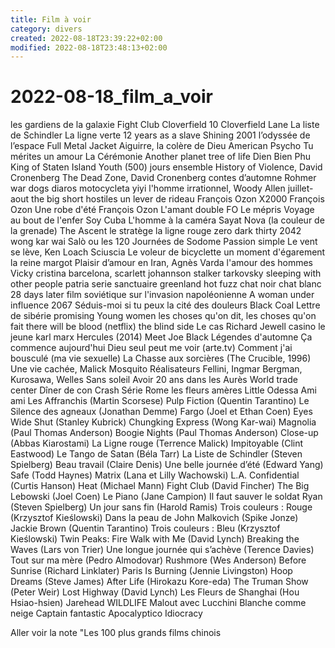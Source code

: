 ```yaml
---
title: Film à voir
category: divers
created: 2022-08-18T23:39:22+02:00
modified: 2022-08-18T23:48:13+02:00
---
```


# 2022-08-18_film_a_voir

les gardiens de la galaxie
Fight Club
 Cloverfield
10 Cloverfield Lane
La liste de Schindler
La ligne verte
12 years as a slave
Shining
2001 l’odyssée de l’espace
Full Metal Jacket
Aiguirre, la colère de Dieu
American Psycho
Tu mérites un amour
La Cérémonie 
Another planet
tree of life
 Dien Bien Phu
King of Staten Island
Youth
(500) jours ensemble
History of Violence, David Cronenberg
The Dead Zone, David Cronenberg
contes d’automne Rohmer
war dogs
diaros motocycleta
yiyi
l'homme irrationnel, Woody Allen 
juillet-aout 
the big short
hostiles
un lever de rideau François Ozon 
X2000 François Ozon
Une robe d'été François Ozon 
L'amant double FO 
 Le mépris 
 Voyage au bout de l'enfer 
 Soy Cuba 
L'homme à la caméra 
Sayat Nova (la couleur de la grenade)
 The Ascent
le stratège 
la ligne rouge 
zero dark thirty 
2042 wong kar wai
Salò ou les 120 Journées de Sodome
 Passion simple
 Le vent se lève, Ken Loach
Sciuscia
 Le voleur de bicyclette
un moment d'égarement 
la reine margot
Plaisir d’amour en Iran, Agnès Varda
l'amour des hommes
Vicky cristina barcelona, scarlett johannson
stalker tarkovsky
sleeping with other people
patria serie
sanctuaire
greenland
hot fuzz
chat noir chat blanc
28 days later
film soviétique sur l'invasion napoléonienne 
A woman under influence
2067
Séduis-moi si tu peux
la cité des douleurs
Black Coal
Lettre de sibérie
promising Young women
les choses qu'on dit, les choses qu'on fait 
there will be blood (netflix)
the blind side 
Le cas Richard Jewell
casino
le jeune karl marx
Hercules (2014)
Meet Joe Black
Légendes d'automne
Ça commence aujourd'hui
Dieu seul peut me voir (arte.tv)
Comment j'ai bousculé (ma vie sexuelle)
La Chasse aux sorcières (The Crucible, 1996)
Une vie cachée,  Malick
Mosquito
Réalisateurs Fellini, Ingmar Bergman, Kurosawa, Welles
Sans soleil
Avoir 20 ans dans les Aurès
World trade center
Dîner de con
Crash
Série Rome
les fleurs amères
Little Odessa
Ami ami
Les Affranchis (Martin Scorsese)
Pulp Fiction (Quentin Tarantino)
Le Silence des agneaux (Jonathan Demme)
Fargo (Joel et Ethan Coen)
Eyes Wide Shut (Stanley Kubrick)
Chungking Express (Wong Kar-wai)
Magnolia (Paul Thomas Anderson)
Boogie Nights (Paul Thomas Anderson)
Close-up (Abbas Kiarostami)
La Ligne rouge (Terrence Malick)
Impitoyable (Clint Eastwood)
Le Tango de Satan (Béla Tarr)
La Liste de Schindler (Steven Spielberg)
Beau travail (Claire Denis)
Une belle journée d’été (Edward Yang)
Safe (Todd Haynes)
Matrix (Lana et Lilly Wachowski)
L.A. Confidential (Curtis Hanson)
Heat (Michael Mann)
Fight Club (David Fincher)
The Big Lebowski (Joel Coen)
Le Piano (Jane Campion)
Il faut sauver le soldat Ryan (Steven Spielberg)
Un jour sans fin (Harold Ramis)
Trois couleurs : Rouge (Krzysztof Kieślowski)
Dans la peau de John Malkovich (Spike Jonze)
Jackie Brown (Quentin Tarantino)
Trois couleurs : Bleu (Krzysztof Kieślowski)
Twin Peaks: Fire Walk with Me (David Lynch)
Breaking the Waves (Lars von Trier)
Une longue journée qui s’achève (Terence Davies)
Tout sur ma mère (Pedro Almodovar)
Rushmore (Wes Anderson)
Before Sunrise (Richard Linklater)
Paris Is Burning (Jennie Livingston)
Hoop Dreams (Steve James)
After Life (Hirokazu Kore-eda)
The Truman Show (Peter Weir)
Lost Highway (David Lynch)
Les Fleurs de Shanghai (Hou Hsiao-hsien)
Jarehead
WILDLIFE
Malout avec Lucchini 
Blanche comme neige
Captain fantastic
Apocalyptico
Idiocracy

Aller voir la note "Les 100 plus grands films chinois
